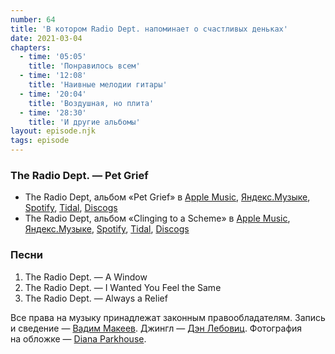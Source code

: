 ```yaml
---
number: 64
title: 'В котором Radio Dept. напоминает о счастливых деньках'
date: 2021-03-04
chapters:
  - time: '05:05'
    title: 'Понравилось всем'
  - time: '12:08'
    title: 'Наивные мелодии гитары'
  - time: '20:04'
    title: 'Воздушная, но плита'
  - time: '28:30'
    title: 'И другие альбомы'
layout: episode.njk
tags: episode
---
```


### The Radio Dept. — Pet Grief

- The Radio Dept, альбом «Pet Grief» в
  [Apple Music](https://music.apple.com/album/1518908204),
  [Яндекс.Музыке](https://music.yandex.ru/album/6282191),
  [Spotify](https://open.spotify.com/album/2YZgQN5XsbZmfGYST65Kfm),
  [Tidal](https://tidal.com/browse/album/145365816),
  [Discogs](https://www.discogs.com/master/53117)
- The Radio Dept, альбом «Clinging to a Scheme» в
  [Apple Music](https://music.apple.com/album/1518908645),
  [Яндекс.Музыке](https://music.yandex.ru/album/6082077),
  [Spotify](https://open.spotify.com/album/6JPRvwSakxGHjMQM18AcAu),
  [Tidal](https://tidal.com/browse/album/145392428),
  [Discogs](https://www.discogs.com/master/242579)

### Песни

1. The Radio Dept. — A Window
2. The Radio Dept. — I Wanted You Feel the Same
3. The Radio Dept. — Always a Relief

Все права на музыку принадлежат законным правообладателям.
Запись и сведение — [Вадим Макеев](https://twitter.com/pepelsbey).
Джингл — [Дэн Лебовиц](https://www.youtube.com/channel/UC38A5qHrlc_Zgua7vL4b96w).
Фотография на обложке — [Diana Parkhouse](https://unsplash.com/photos/1tsAbBciTic).
